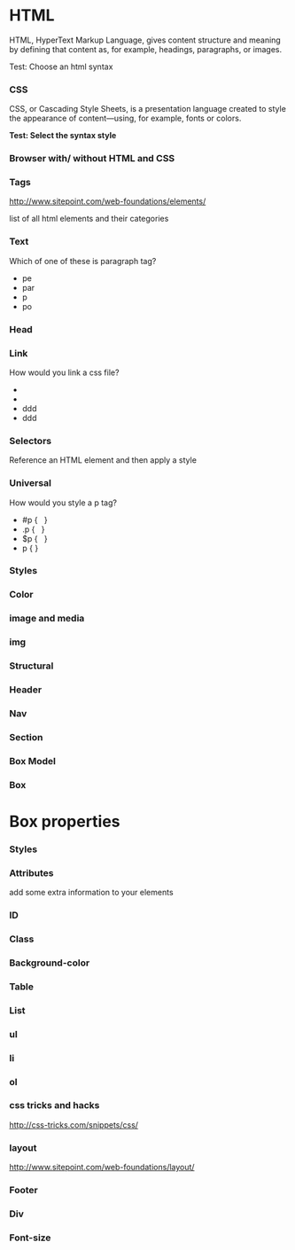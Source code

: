 # HTML


HTML, HyperText Markup Language, gives content structure and meaning by defining that content as, for example, headings, paragraphs, or images.

  


Test: Choose an html syntax 


### CSS
CSS, or Cascading Style Sheets, is a presentation language created to style the appearance of content—using, for example, fonts or colors.

  


**Test: Select the syntax style**
### Browser with/ without HTML and CSS
### Tags
http://www.sitepoint.com/web-foundations/elements/

list of all html elements and their categories
### Text
Which of one of these is paragraph tag?



*   pe
*   par
*   p
*   po


### Head
### Link
How would you link a css file?



*   
*   
*   ddd
*   ddd


### Selectors
Reference an HTML element and then apply a style
### Universal
How would you style a p tag?



*   #p {   }
*   .p {   }
*   $p {   }
*   p { }


### Styles
### Color
### image and media
### img
### Structural
### Header
### Nav
### Section
### Box Model
### Box
# Box properties
### Styles
### Attributes
add some extra information to your elements
### ID
### Class
### Background-color
### Table
### List
### ul
### li
### ol
### css tricks and hacks
http://css-tricks.com/snippets/css/
### layout
http://www.sitepoint.com/web-foundations/layout/
### Footer
### Div
### Font-size
